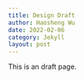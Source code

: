```yaml
---
title: Design Draft
author: Haosheng Wu
date: 2022-02-06
category: Jekyll
layout: post
---
```


This is an draft page.
